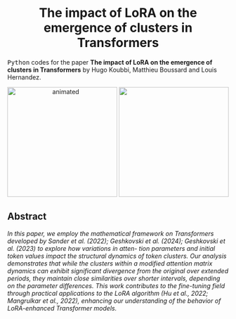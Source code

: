 <!-- Title -->
<h1 align="center">
  The impact of LoRA on the emergence of clusters in Transformers
</h1>

<p align="center">
  <a href=>
  </a>
</p>

<tt>Python</tt> codes for the paper 
**The impact of LoRA on the emergence of clusters in Transformers** by Hugo Koubbi, Matthieu Boussard and Louis Hernandez. 



<p align="center">
  <img src="" alt="animated" width="250"/>
  <img src=" alt="animated" width="250"/>
</p>


## Abstract

*In this paper, we employ the mathematical framework on Transformers developed by Sander et al.
(2022); Geshkovski et al. (2024); Geshkovski
et al. (2023) to explore how variations in atten-
tion parameters and initial token values impact the
structural dynamics of token clusters. Our analysis demonstrates that while the clusters within a
modified attention matrix dynamics can exhibit
significant divergence from the original over extended periods, they maintain close similarities
over shorter intervals, depending on the parameter differences. This work contributes to the
fine-tuning field through practical applications to
the LoRA algorithm (Hu et al., 2022; Mangrulkar
et al., 2022), enhancing our understanding of the
behavior of LoRA-enhanced Transformer models.*
